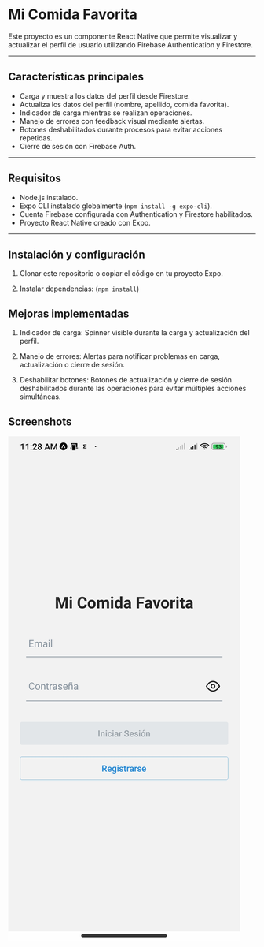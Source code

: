 # Mi Comida Favorita

Este proyecto es un componente React Native que permite visualizar y actualizar el perfil de usuario utilizando Firebase Authentication y Firestore.

---

## Características principales

- Carga y muestra los datos del perfil desde Firestore.
- Actualiza los datos del perfil (nombre, apellido, comida favorita).
- Indicador de carga mientras se realizan operaciones.
- Manejo de errores con feedback visual mediante alertas.
- Botones deshabilitados durante procesos para evitar acciones repetidas.
- Cierre de sesión con Firebase Auth.

---

## Requisitos

- Node.js instalado.
- Expo CLI instalado globalmente (`npm install -g expo-cli`).
- Cuenta Firebase configurada con Authentication y Firestore habilitados.
- Proyecto React Native creado con Expo.

---

## Instalación y configuración

1. Clonar este repositorio o copiar el código en tu proyecto Expo.

2. Instalar dependencias:  (`npm install`)

## Mejoras implementadas

1. Indicador de carga: Spinner visible durante la carga y actualización del perfil.

2. Manejo de errores: Alertas para notificar problemas en carga, actualización o cierre de sesión.

3. Deshabilitar botones: Botones de actualización y cierre de sesión deshabilitados durante las operaciones para evitar múltiples acciones simultáneas.

## Screenshots

![Login](./assets/login.jpg)

